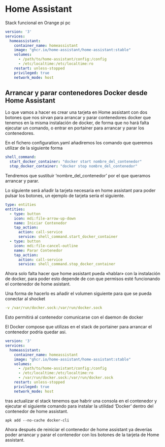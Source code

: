 # Home Assistant

Stack funcional en Orange pi pc

```yaml
version: '3'
services:
  homeassistant:
    container_name: homeassistant
    image: "ghcr.io/home-assistant/home-assistant:stable"
    volumes:
      - /path/to/home-assistant/config:/config
      - /etc/localtime:/etc/localtime:ro
    restart: unless-stopped
    privileged: true
    network_mode: host
```



## Arrancar y parar contenedores Docker desde Home Assistant

Lo que vamos a hacer es crear una tarjeta en Home assistant con dos botones que nos sirvan para arrancar y parar contenedores docker que tenemos en la misma instalación de docker, de forma que no hará falta ejecutar un comando, o entrar en portainer para arrancar y parar los contenedores.

En el fichero configuration.yaml añadiremos los comando que queremos utilizar de la siguiente forma
```yaml
shell_command:
  start_docker_container: "docker start nombre_del_contenedor"
  stop_docker_container: "docker stop nombre_del_contenedor"
```
Tendremos que sustituir ‘nombre_del_contenedor’ por el que queramos arrancar y parar.

Lo siguiente será añadir la tarjeta necesaria en home assistant para poder pulsar los botones, un ejemplo de tarjeta sería el siguiente.

```yaml
type: entities
entities:
  - type: button
    icon: mdi:file-arrow-up-down
    name: Iniciar Contenedor
    tap_action:
      action: call-service
      service: shell_command.start_docker_container
  - type: button
    icon: mdi:file-cancel-outline
    name: Parar Contenedor
    tap_action:
      action: call-service
      service: shell_command.stop_docker_container
```
Ahora solo falta hacer que home assistant pueda «hablar» con la instalación de docker, para poder esto depende de con que permisos esté funcionando el contenedor de home asistant.

Una forma de hacerlo es añadir el volumen siguiente para que se pueda conectar al shocket

```yaml
-v /var/run/docker.sock:/var/run/docker.sock
```
Esto permitirá al contenedor comunicarse con el daemon de docker

El Docker compose que utilizas en el stack de portainer para arrancar el contenedor podría quedar asi.
```yaml
version: '3'
services:
  homeassistant:
    container_name: homeassistant
    image: "ghcr.io/home-assistant/home-assistant:stable"
    volumes:
      - /path/to/home-assistant/config:/config
      - /etc/localtime:/etc/localtime:ro
      - /var/run/docker.sock:/var/run/docker.sock
    restart: unless-stopped
    privileged: true
    network_mode: host
```
tras actualizar el stack tenemos que habrir una consola en el contenedor y ejecutar el siguiente comando para instalar la utilidad ‘Docker’ dentro del contenedor de home assistant.
```shell
apk add --no-cache docker-cli
```
Ahora después de reiniciar el contenedor de home assistant ya deverías poder arrancar y parar el contenedor con los botones de la tarjeta de Home assistant.

